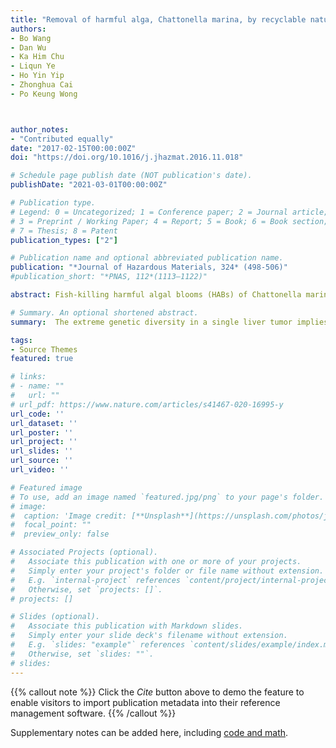 ```yaml
---
title: "Removal of harmful alga, Chattonella marina, by recyclable natural magnetic sphalerite"
authors:
- Bo Wang
- Dan Wu
- Ka Him Chu
- Liqun Ye
- Ho Yin Yip
- Zhonghua Cai
- Po Keung Wong



author_notes:
- "Contributed equally"
date: "2017-02-15T00:00:00Z"
doi: "https://doi.org/10.1016/j.jhazmat.2016.11.018"

# Schedule page publish date (NOT publication's date).
publishDate: "2021-03-01T00:00:00Z"

# Publication type.
# Legend: 0 = Uncategorized; 1 = Conference paper; 2 = Journal article;
# 3 = Preprint / Working Paper; 4 = Report; 5 = Book; 6 = Book section;
# 7 = Thesis; 8 = Patent
publication_types: ["2"]

# Publication name and optional abbreviated publication name.
publication: "*Journal of Hazardous Materials, 324* (498-506)"
#publication_short: "*PNAS, 112*(1113–1122)"

abstract: Fish-killing harmful algal blooms (HABs) of Chattonella marina causes serious hazards and risks to fish farming and environment throughout the world. At present, it is necessary to explore cost-effective and recyclable materials for controlling C. marina blooms to reduce the cost and control the potential side effect to the environment. A novel earth-abundant natural magnetic sphalerite (NMS) for removing C. marina was systematically investigated, including the effect of NMS dosage, temperature, pH and salinity on algal removal efficiency. Algal cells could be rapidly removed by NMS (1–2 g/L) through adsorption and physical interaction. The algal destruction process was enhanced under the following reaction conditions: temperature > 25 °C, salinity > 30 ppt and pH value < 7.5. The reusability of magnetic recycled NMS and effect of light irradiation on algal cell removal were also determined. NMS exhibited excellent stability after repeated algal cell removal, and the efficiency was further enhanced by light illumination. The current study suggested that using NMS to control C. marina blooms could be a novel promising strategy, which is cost-effective, stable, and easy for recycling.

# Summary. An optional shortened abstract.
summary:  The extreme genetic diversity in a single liver tumor implies clonal evolution under the non-Darwinian mode.

tags:
- Source Themes
featured: true

# links:
# - name: ""
#   url: ""
# url_pdf: https://www.nature.com/articles/s41467-020-16995-y
url_code: ''
url_dataset: ''
url_poster: ''
url_project: ''
url_slides: ''
url_source: ''
url_video: ''

# Featured image
# To use, add an image named `featured.jpg/png` to your page's folder. 
# image:
#  caption: 'Image credit: [**Unsplash**](https://unsplash.com/photos/jdD8gXaTZsc)'
#  focal_point: ""
#  preview_only: false

# Associated Projects (optional).
#   Associate this publication with one or more of your projects.
#   Simply enter your project's folder or file name without extension.
#   E.g. `internal-project` references `content/project/internal-project/index.md`.
#   Otherwise, set `projects: []`.
# projects: []

# Slides (optional).
#   Associate this publication with Markdown slides.
#   Simply enter your slide deck's filename without extension.
#   E.g. `slides: "example"` references `content/slides/example/index.md`.
#   Otherwise, set `slides: ""`.
# slides:
---
```


{{% callout note %}}
Click the *Cite* button above to demo the feature to enable visitors to import publication metadata into their reference management software.
{{% /callout %}}

Supplementary notes can be added here, including [code and math](https://sourcethemes.com/academic/docs/writing-markdown-latex/).

